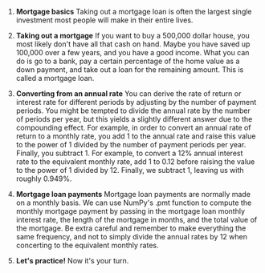 1. **Mortgage basics**
Taking out a mortgage loan is often the largest single investment most people will make in their entire lives.

2. **Taking out a mortgage**
If you want to buy a 500,000 dollar house, you most likely don't have all that cash on hand. Maybe you have saved up 100,000 over a few years, and you have a good income. What you can do is go to a bank, pay a certain percentage of the home value as a down payment, and take out a loan for the remaining amount. This is called a mortgage loan.

3. **Converting from an annual rate**
You can derive the rate of return or interest rate for different periods by adjusting by the number of payment periods. You might be tempted to divide the annual rate by the number of periods per year, but this yields a slightly different answer due to the compounding effect. For example, in order to convert an annual rate of return to a monthly rate, you add 1 to the annual rate and raise this value to the power of 1 divided by the number of payment periods per year. Finally, you subtract 1. For example, to convert a 12% annual interest rate to the equivalent monthly rate, add 1 to 0.12 before raising the value to the power of 1 divided by 12. Finally, we subtract 1, leaving us with roughly 0.949%.

4. **Mortgage loan payments**
Mortgage loan payments are normally made on a monthly basis. We can use NumPy's .pmt function to compute the monthly mortgage payment by passing in the mortgage loan monthly interest rate, the length of the mortgage in months, and the total value of the mortgage. Be extra careful and remember to make everything the same frequency, and not to simply divide the annual rates by 12 when concerting to the equivalent monthly rates.

5. **Let's practice!**
Now it's your turn.